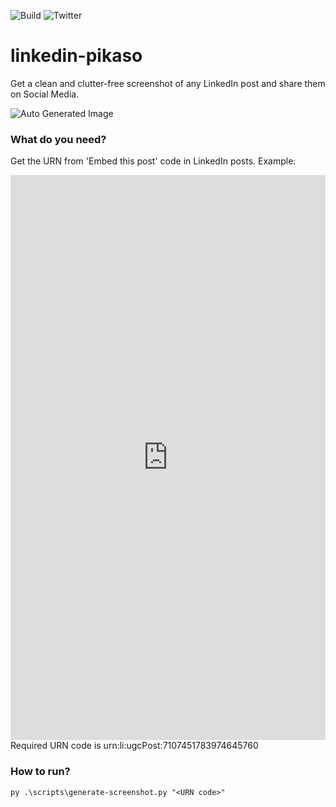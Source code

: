 ![Build](http://img.shields.io/badge/release-1.0-GREEN.svg)
![Twitter](http://img.shields.io/badge/@testingchief--lightgrey?logo=twitter&amp;style=social)

# linkedin-pikaso
Get a clean and clutter-free screenshot of any LinkedIn post and share them on Social Media.

![Auto Generated Image](https://github.com/testingchief/linkedin-pikaso/blob/main/images/post001.png?raw=true)

### What do you need?
Get the URN from 'Embed this post' code in LinkedIn posts.
Example: 
<iframe src="https://www.linkedin.com/embed/feed/update/urn:li:ugcPost:7107451783974645760" height="904" width="504" frameborder="0" allowfullscreen="" title="Embedded post"></iframe>
Required URN code is urn:li:ugcPost:7107451783974645760

### How to run?
```
py .\scripts\generate-screenshot.py "<URN code>" 

```